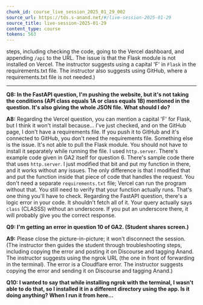 ```yaml
---
chunk_id: course_live_session_2025_01_29_002
source_url: https://tds.s-anand.net/#/live-session-2025-01-29
source_title: live-session-2025-01-29
content_type: course
tokens: 563
---
```


 steps, including checking the code, going to the Vercel dashboard, and appending `/api` to the URL. The issue is that the Flask module is not installed on Vercel. The instructor suggests using a capital 'F' in `Flask` in the requirements.txt file. The instructor also suggests using GitHub, where a requirements.txt file is not needed.)

---

**Q8: In the FastAPI question, I'm pushing the website, but it's not taking the conditions (API class equals 1A or class equals 1B) mentioned in the question. It's also giving the whole JSON file. What should I do?**

**A8:** Regarding the Vercel question, you can mention a capital 'F' for Flask, but I think it won't install because... I've just checked, and on the GitHub page, I don't have a requirements file. If you push it to GitHub and it's connected to GitHub, you don't need the requirements file. Something else is the issue. It's not able to pull the Flask module. You should not have to install it separately while running the file. I used `http.server`. There's example code given in GA2 itself for question 6. There's sample code there that uses `http.server`. I just modified that bit and put my function in there, and it works without any issues. The only difference is that I modified that and put the function inside that piece of code that handles the request. You don't need a separate `requirements.txt` file; Vercel can run the program without that. You still need to verify that your function actually runs. That's one thing you'll have to check. Regarding the FastAPI question, there's a logic error in your code. It shouldn't fetch all of it. Your query actually says `class` (CLASSS) without an underscore. If you put an underscore there, it will probably give you the correct response.

**Q9: I'm getting an error in question 10 of GA2. (Student shares screen.)**

**A9:** Please close the picture-in-picture; it won't disconnect the session. (The instructor then guides the student through troubleshooting steps, including copying the error and posting it on Discourse and tagging Anand. The instructor suggests using the ngrok URL (the one in front of forwarding in the terminal). The error is a Cloudflare error. The instructor suggests copying the error and sending it on Discourse and tagging Anand.)

**Q10: I wanted to say that while installing ngrok with the terminal, I wasn't able to do that, so I installed it in a different directory using the app. Is it doing anything? When I run it from here...**
